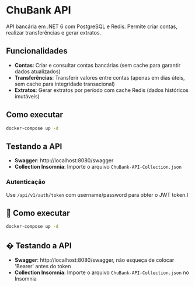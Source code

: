 # ChuBank API

API bancária em .NET 6 com PostgreSQL e Redis. Permite criar contas, realizar transferências e gerar extratos.

## Funcionalidades

- **Contas**: Criar e consultar contas bancárias (sem cache para garantir dados atualizados)
- **Transferências**: Transferir valores entre contas (apenas em dias úteis, sem cache para integridade transacional)
- **Extratos**: Gerar extratos por período com cache Redis (dados históricos imutáveis)

## Como executar

```bash
docker-compose up -d
```

## Testando a API

- **Swagger**: http://localhost:8080/swagger
- **Collection Insomnia**: Importe o arquivo `ChuBank-API-Collection.json`

### Autenticação

Use `/api/v1/auth/token` com username/password para obter o JWT token.I

## 🚀 Como executar

```bash
docker-compose up -d
```

## � Testando a API

- **Swagger**: http://localhost:8080/swagger, não esqueça de colocar 'Bearer' antes do token
- **Collection Insomnia**: Importe o arquivo `ChuBank-API-Collection.json` no Insomnia
